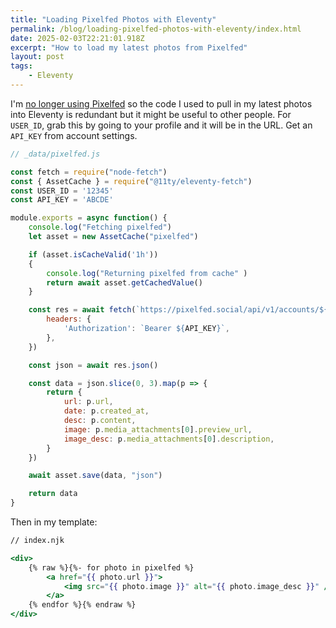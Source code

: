 ```yaml
---
title: "Loading Pixelfed Photos with Eleventy"
permalink: /blog/loading-pixelfed-photos-with-eleventy/index.html
date: 2025-02-03T22:21:01.918Z
excerpt: "How to load my latest photos from Pixelfed"
layout: post
tags:
    - Eleventy
---
```


I'm [no longer using Pixelfed](https://rknight.me/blog/doubts-about-pixelfed/) so the code I used to pull in my latest photos into Eleventy is redundant but it might be useful to other people. For `USER_ID`, grab this by going to your profile and it will be in the URL. Get an `API_KEY` from account settings. 

```js
// _data/pixelfed.js

const fetch = require("node-fetch")
const { AssetCache } = require("@11ty/eleventy-fetch")
const USER_ID = '12345'
const API_KEY = 'ABCDE'

module.exports = async function() {
    console.log("Fetching pixelfed")
    let asset = new AssetCache("pixelfed")

    if (asset.isCacheValid('1h'))
    {
        console.log("Returning pixelfed from cache" )
        return await asset.getCachedValue()
    }

    const res = await fetch(`https://pixelfed.social/api/v1/accounts/${USER_ID}/statuses`, {
        headers: {
            'Authorization': `Bearer ${API_KEY}`,
        },
    })

    const json = await res.json()

    const data = json.slice(0, 3).map(p => {
        return {
            url: p.url,
            date: p.created_at,
            desc: p.content,
            image: p.media_attachments[0].preview_url,
            image_desc: p.media_attachments[0].description,
        }
    })

    await asset.save(data, "json")

    return data
}
```

Then in my template:

```handlebars
// index.njk

<div>
	{% raw %}{%- for photo in pixelfed %}
		<a href="{{ photo.url }}">
			<img src="{{ photo.image }}" alt="{{ photo.image_desc }}" />
		</a>
	{% endfor %}{% endraw %}
</div>
```
